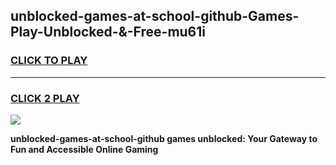 
## unblocked-games-at-school-github-Games-Play-Unblocked-&-Free-mu61i
<h3>
<a href="https://premium76.site?title=unblocked-games-at-school-github&ref=24A">CLICK TO PLAY</a></h3>
<hr>

<h3>
<a href="https://premium76.site?title=unblocked-games-at-school-github&ref=24A">CLICK 2 PLAY</a>
  
</h3>

<a href="https://premium76.site?title=unblocked-games-at-school-github&ref=24A"><img src="https://clearcache.store/games.png"></a>


**unblocked-games-at-school-github games unblocked: Your Gateway to Fun and Accessible Online Gaming**

